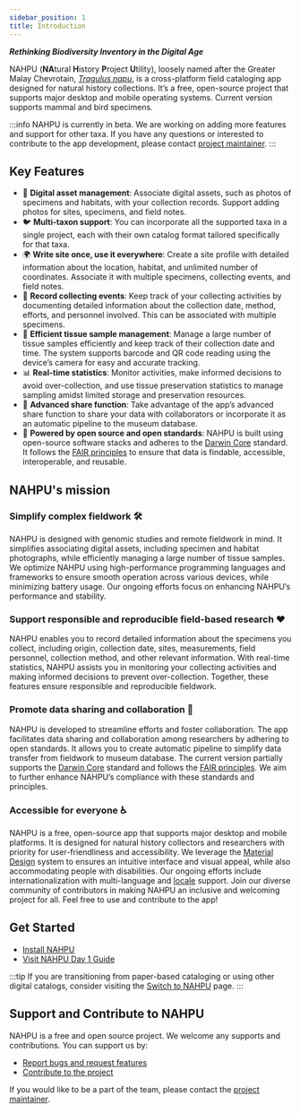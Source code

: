 ```yaml
---
sidebar_position: 1
title: Introduction
---
```


**_Rethinking Biodiversity Inventory in the Digital Age_**

NAHPU (**NA**tural **H**istory **P**roject **U**tility), loosely named after the Greater Malay Chevrotain, [_Tragulus napu_](https://animaldiversity.org/accounts/Tragulus_napu/), is a cross-platform field cataloging app designed for natural history collections. It’s a free, open-source project that supports major desktop and mobile operating systems. Current version supports mammal and bird specimens.

:::info
NAHPU is currently in beta. We are working on adding more features and support for other taxa. If you have any questions or interested to contribute to the app development, please contact [project maintainer](https://hhandika.com/contact.html).
:::

## Key Features

- 📸 **Digital asset management**: Associate digital assets, such as photos of specimens and habitats, with your collection records. Support adding photos for sites, specimens, and field notes.
- 🐦 **Multi-taxon support**: You can incorporate all the supported taxa in a single project, each with their own catalog format tailored specifically for that taxa.
- 🌍 **Write site once, use it everywhere**: Create a site profile with detailed information about the location, habitat, and unlimited number of coordinates. Associate it with multiple specimens, collecting events, and field notes.
- 📅 **Record collecting events**: Keep track of your collecting activities by documenting detailed information about the collection date, method, efforts, and personnel involved. This can be associated with multiple specimens.
- 🧬 **Efficient tissue sample management**: Manage a large number of tissue samples efficiently and keep track of their collection date and time. The system supports barcode and QR code reading using the device’s camera for easy and accurate tracking.
- 📊 **Real-time statistics**: Monitor activities, make informed decisions to avoid over-collection, and use tissue preservation statistics to manage sampling amidst limited storage and preservation resources.
- 🔄 **Advanced share function**: Take advantage of the app’s advanced share function to share your data with collaborators or incorporate it as an automatic pipeline to the museum database.
- 💪 **Powered by open source and open standards**: NAHPU is built using open-source software stacks and adheres to the [Darwin Core](https://dwc.tdwg.org/) standard. It follows the [FAIR principles](https://www.go-fair.org/) to ensure that data is findable, accessible, interoperable, and reusable.

## NAHPU's mission

### Simplify complex fieldwork 🛠️

NAHPU is designed with genomic studies and remote fieldwork in mind. It simplifies associating digital assets, including specimen and habitat photographs, while efficiently managing a large number of tissue samples. We optimize NAHPU using high-performance programming languages and frameworks to ensure smooth operation across various devices, while minimizing battery usage. Our ongoing efforts focus on enhancing NAHPU’s performance and stability.

### Support responsible and reproducible field-based research ❤️

NAHPU enables you to record detailed information about the specimens you collect, including origin, collection date, sites, measurements, field personnel, collection method, and other relevant information. With real-time statistics, NAHPU assists you in monitoring your collecting activities and making informed decisions to prevent over-collection. Together, these features ensure responsible and reproducible fieldwork.

### Promote data sharing and collaboration 🤝

NAHPU is developed to streamline efforts and foster collaboration. The app facilitates data sharing and collaboration among researchers by adhering to open standards. It allows you to create automatic pipeline to simplify data transfer from fieldwork to museum database. The current version partially supports the [Darwin Core](https://dwc.tdwg.org/) standard and follows the [FAIR principles](https://www.go-fair.org/). We aim to further enhance NAHPU’s compliance with these standards and principles.

### Accessible for everyone ♿️

NAHPU is a free, open-source app that supports major desktop and mobile platforms. It is designed for natural history collectors and researchers with priority for user-friendliness and accessibility. We leverage the [Material Design](https://m3.material.io/) system to ensures an intuitive interface and visual appeal, while also accommodating people with disabilities. Our ongoing efforts include internationalization with multi-language and [locale](https://en.wikipedia.org/wiki/Locale_(computer_software)) support. Join our diverse community of contributors in making NAHPU an inclusive and welcoming project for all. Feel free to use and contribute to the app!

## Get Started

- [Install NAHPU](./installation)
- [Visit NAHPU Day 1 Guide](./day_one)

:::tip
If you are transitioning from paper-based cataloging or using other digital catalogs, consider visiting the [Switch to NAHPU](./switch) page.
:::

## Support and Contribute to NAHPU

NAHPU is a free and open source project. We welcome any supports and contributions. You can support us by:

- [Report bugs and request features](https://github.com/hhandika/nahpu/issues)
- [Contribute to the project](https://docs.NAHPU.app/en/contributing)

If you would like to be a part of the team, please contact the [project maintainer](https://hhandika.com/contact.html).
